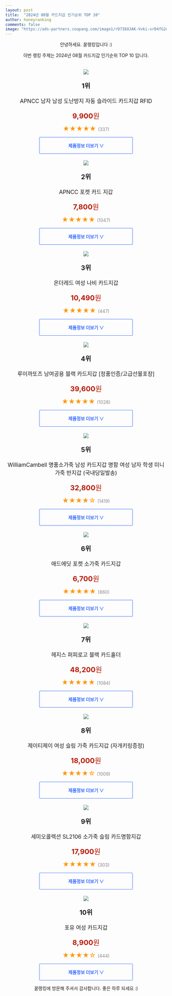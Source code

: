 ```yaml
---
layout: post
title:  "2024년 08월 카드지갑 인기순위 TOP 10"
author: honeyranking
comments: false
image: "https://ads-partners.coupang.com/image1/rD7I6OJAK-Vvki-vrD4fG2qqI1wXXm_jVIpLn_j3N4SYCS_3g58WPc_M9-jSVe3PlYKtNKG8gge2MdgPtnfg_8kBvkxff9tnKicGuJxcZTHtokb0Ws6G0BJEGMdt_eGgsXaRIYh6ha1seKVSJDz3mIJLvkMSiqzp9xbQPV6ZSRKg_1I3lwr1OY5sdqvSUWt16FowgQHM-8EV2x6KANr3Xoy5hE8DzYSBMtPQawur2DvpA7J1mtR_wGe_SpABsHCI0ycp2lhpFNpaqEte3kD8Uk0aRS2qgUlB3miGGQ1RdaUnksJR8G4Xc9kGmQ=="
---
```

<p style="text-align: center;">안녕하세요. 꿀랭킹입니다 :)</p>
<p style="text-align: center;">이번 랭킹 주제는 2024년 08월 카드지갑 인기순위 TOP 10 입니다.</p><center><img src="https://ads-partners.coupang.com/image1/rD7I6OJAK-Vvki-vrD4fG2qqI1wXXm_jVIpLn_j3N4SYCS_3g58WPc_M9-jSVe3PlYKtNKG8gge2MdgPtnfg_8kBvkxff9tnKicGuJxcZTHtokb0Ws6G0BJEGMdt_eGgsXaRIYh6ha1seKVSJDz3mIJLvkMSiqzp9xbQPV6ZSRKg_1I3lwr1OY5sdqvSUWt16FowgQHM-8EV2x6KANr3Xoy5hE8DzYSBMtPQawur2DvpA7J1mtR_wGe_SpABsHCI0ycp2lhpFNpaqEte3kD8Uk0aRS2qgUlB3miGGQ1RdaUnksJR8G4Xc9kGmQ==" style="margin-top:20px" /></center><p style="text-align: center; font-size: 20px"><b>1위</b></p><p style="text-align: center; font-size: 17px">APNCC 남자 남성 도난방지 자동 슬라이드 카드지갑 RFID</p><p style="text-align: center;"><span style="color: #b61800; font-size: 22px;"><b>9,900</b>원</span></p><p style="text-align: center;"><span style="color: #ff9600; font-size: 20px;">★★★★★ </span><span style="color: #878787;">(337)</span></p><center><a href="https://link.coupang.com/re/AFFSDP?lptag=AF3899140&subid=honeyrank&pageKey=7663640471&itemId=20423973244&vendorItemId=87542517471&traceid=V0-153-64ed2664cdbf58a9&requestid=20240801170000608208152539&token=31850B%7CGM"><div style="font-size: 14px; display: inline-block; padding: 15px 90px; color: #346aff; border-radius: 2px; border: 1px solid #346aff; cursor: pointer;"><b>제품정보 더보기 &or;</b></div></a></center><center><img src="https://ads-partners.coupang.com/image1/6EmdpuX6YjDiL0lC6ByD8tvZG9J13RPdYxyLNOed0WtPUv97bSc3zvNLd8WVPuBTVKSENcmNKgbEtZan7mRnmgGKQvyI3-uEDBeS0iBoJMcJTk69bPPwHSME5MOj1aBX5xQJHqRN_D0nrIcnQEuv4tQXq37ehMp_eFOrr5A-Q5Nn_aUOIjvken1GPKCVux65lQkmdclx2VSehT4ROmo5zd38Q_W3h_yvWCpmXx7fT6rvXRLY6gGibNKwDN4e4aicGIlCjkdrQPzfxwVwXpldBQGrxyGdlE8kJMHi6kplVi-ipcs9ZYKd6gHj" style="margin-top:20px" /></center><p style="text-align: center; font-size: 20px"><b>2위</b></p><p style="text-align: center; font-size: 17px">APNCC 포켓 카드 지갑</p><p style="text-align: center;"><span style="color: #b61800; font-size: 22px;"><b>7,800</b>원</span></p><p style="text-align: center;"><span style="color: #ff9600; font-size: 20px;">★★★★★ </span><span style="color: #878787;">(1047)</span></p><center><a href="https://link.coupang.com/re/AFFSDP?lptag=AF3899140&subid=honeyrank&pageKey=7663500905&itemId=20423145504&vendorItemId=87534418240&traceid=V0-153-4a373d8bfbb24e67&requestid=20240801170000608208152539&token=31850B%7CGM"><div style="font-size: 14px; display: inline-block; padding: 15px 90px; color: #346aff; border-radius: 2px; border: 1px solid #346aff; cursor: pointer;"><b>제품정보 더보기 &or;</b></div></a></center><center><img src="https://ads-partners.coupang.com/image1/3AxNgJOJHL5Ee5Ho3PpKW_l8xRM2RnDNOlbJgsDbXgMkVjpA0C_9I6SKbw2qdOKRSBq7g6nIBB2I8Px6h33-d0q7Gd3LXx1G5vKbRo5Pq1-cdd5u4G1mkkWxIoMDO-yzAwPawlghG1y1NJPIWxQojW37K8uOhNedEKfDoP53r3rrKe6M2qr_KUAugXL03chIisjyvaKPp3-yDVeyLLO4_ppwp3BDYvJNBqfqXBaxpebCAx4wlya1Kexgxj9U6A9k3qd65b04EF3SJZn4_pUb5tRWWgmvkuXQlQMPOq4-vtbxpXTZFEVs1kc=" style="margin-top:20px" /></center><p style="text-align: center; font-size: 20px"><b>3위</b></p><p style="text-align: center; font-size: 17px">온더레드 여성 나비 카드지갑</p><p style="text-align: center;"><span style="color: #b61800; font-size: 22px;"><b>10,490</b>원</span></p><p style="text-align: center;"><span style="color: #ff9600; font-size: 20px;">★★★★★ </span><span style="color: #878787;">(447)</span></p><center><a href="https://link.coupang.com/re/AFFSDP?lptag=AF3899140&subid=honeyrank&pageKey=7532505858&itemId=19781457229&vendorItemId=86902467106&traceid=V0-153-dde71aa78ee9e091&requestid=20240801170000608208152539&token=31850B%7CGM"><div style="font-size: 14px; display: inline-block; padding: 15px 90px; color: #346aff; border-radius: 2px; border: 1px solid #346aff; cursor: pointer;"><b>제품정보 더보기 &or;</b></div></a></center><center><img src="https://ads-partners.coupang.com/image1/wDNUnDh2BNbr7PkOwN2eW097nJ8x6VoNYlatqN5klIhGyKftgmDK1vckBLCX13QWNa3XGxlOiH_G1g1efRyQ-A-sCPnyuYvbYYIxyPC3cOA4ZHSlXOhiL9P-vG21ZF3H_1im09w9YrsOLLb89nrcyPolCIaiYqUPzUGMp9zJG7b7Bq_IpV2OahsnOzgFasd4jEPUvfOZ1ToSBxViKBOlsmBrbqq534-8aaD-sAIUWxOHkXqTH_bxovT4T4HH1Nq9Aww2zgQr9vblDaa3rTWj6Jx5BxIoWGOMZjGdAYJ1sDFd4GXTtbIB-0XgyQ==" style="margin-top:20px" /></center><p style="text-align: center; font-size: 20px"><b>4위</b></p><p style="text-align: center; font-size: 17px">루이까또즈 남여공용 블랙 카드지갑 [정품인증/고급선물포장]</p><p style="text-align: center;"><span style="color: #b61800; font-size: 22px;"><b>39,600</b>원</span></p><p style="text-align: center;"><span style="color: #ff9600; font-size: 20px;">★★★★★ </span><span style="color: #878787;">(1028)</span></p><center><a href="https://link.coupang.com/re/AFFSDP?lptag=AF3899140&subid=honeyrank&pageKey=7393492530&itemId=19120122716&vendorItemId=86239907603&traceid=V0-153-7925f5dae41c16b2&requestid=20240801170000608208152539&token=31850B%7CGM"><div style="font-size: 14px; display: inline-block; padding: 15px 90px; color: #346aff; border-radius: 2px; border: 1px solid #346aff; cursor: pointer;"><b>제품정보 더보기 &or;</b></div></a></center><center><img src="https://ads-partners.coupang.com/image1/_2iD7seKtAatprZk_6Ab_2IAUBR8sYemm-Yv76thrpjAftDV98OKx19xcIicD79CUoaWE0VbPqlUvRagUjObHWnEzAAg83FAsKQTXxlP8RhGYu1Qfcx_dDvGpWxYAPwnUYSLUWDY78V9kakU3W9CkkePoS4q4MQt6mIEJVsfL5fZSHD0oV7DSzz6NjbvUadk4QcHCRvspDEtJdSgI9oZIizPwLwP2zdM8hZbn71ZkdMJWmAsjoOZJifItzhTUrf0T2f7vGW10tG1VKaNOSp_DRDOlMZI21aX3--Q7xNp-_f4ihAJTFUya5pc6Q==" style="margin-top:20px" /></center><p style="text-align: center; font-size: 20px"><b>5위</b></p><p style="text-align: center; font-size: 17px">WilliamCambell 명품소가죽 남성 카드지갑 명함 여성  남자 학생 미니 가죽 반지갑 (국내당일발송)</p><p style="text-align: center;"><span style="color: #b61800; font-size: 22px;"><b>32,800</b>원</span></p><p style="text-align: center;"><span style="color: #ff9600; font-size: 20px;">★★★★☆ </span><span style="color: #878787;">(1419)</span></p><center><a href="https://link.coupang.com/re/AFFSDP?lptag=AF3899140&subid=honeyrank&pageKey=6765663746&itemId=15869685480&vendorItemId=90302805269&traceid=V0-153-d5c5e1c1a1411fee&requestid=20240801170000608208152539&token=31850B%7CGM"><div style="font-size: 14px; display: inline-block; padding: 15px 90px; color: #346aff; border-radius: 2px; border: 1px solid #346aff; cursor: pointer;"><b>제품정보 더보기 &or;</b></div></a></center><center><img src="https://ads-partners.coupang.com/image1/WBM7Dae5uqqcOo_RWI22v-NOcnFasADuj6VuEEEssB-QwcWPJmjXsUyZXtyvMiUTVeBdf-sRlkqI42CH_bHP_OtmgUdmKrSpWTHjKurtZksoSbwyugfZ6kN_VW4eHUTgy7Rhr9-8h0cpQdm7qevsMCrv0BiXVC7pxne5QSCKKkSJ0XvF9imvqXMe9VDs8b6ryQlXoi97ol553yZDGK5K6bj5jilzR29tqymRMrrecAYqvHjvGFzaYoQngH9Gr_1RL1Py2L-U37zc0_e4PKFsIU4wYY6Crf-nemZ5anD4ah_hEyFH6d3S2V8=" style="margin-top:20px" /></center><p style="text-align: center; font-size: 20px"><b>6위</b></p><p style="text-align: center; font-size: 17px">애드에딧 포켓 소가죽 카드지갑</p><p style="text-align: center;"><span style="color: #b61800; font-size: 22px;"><b>6,700</b>원</span></p><p style="text-align: center;"><span style="color: #ff9600; font-size: 20px;">★★★★★ </span><span style="color: #878787;">(860)</span></p><center><a href="https://link.coupang.com/re/AFFSDP?lptag=AF3899140&subid=honeyrank&pageKey=7282617057&itemId=19380098416&vendorItemId=3078949358&traceid=V0-153-35dca0f5c20947a6&requestid=20240801170000608208152539&token=31850B%7CGM"><div style="font-size: 14px; display: inline-block; padding: 15px 90px; color: #346aff; border-radius: 2px; border: 1px solid #346aff; cursor: pointer;"><b>제품정보 더보기 &or;</b></div></a></center><center><img src="https://ads-partners.coupang.com/image1/YQ-JAvTrepnEsdbPYbpIFEvm6dlg0FBsj-O0ZHIZGA6iolikfY58O9Hrk8vyVhC5Qex_oLPrdn_U959FjpAfmxoCDL9Z_gJykVD_ZhK706YD3DojB-2P2NEKLNiaVffpsZBXc0k0Dm621Bi7S2xmmRnIzTw0goMVXvv29lqb719vZB1eyHZpKSwmnf35wkjAh-CNk3BFWtFFCuaMd_qrSP7WB70xFXjFrN9rmiykX1dgaP9yvnDhf3dDF7pjVKtOhPfxaEHvsNR5JWdDB5TnTuCIv769H55aLrG_RGFgHDir_mOPb6-FoXg=" style="margin-top:20px" /></center><p style="text-align: center; font-size: 20px"><b>7위</b></p><p style="text-align: center; font-size: 17px">헤지스 퍼피로고 블랙 카드홀더</p><p style="text-align: center;"><span style="color: #b61800; font-size: 22px;"><b>48,200</b>원</span></p><p style="text-align: center;"><span style="color: #ff9600; font-size: 20px;">★★★★★ </span><span style="color: #878787;">(1084)</span></p><center><a href="https://link.coupang.com/re/AFFSDP?lptag=AF3899140&subid=honeyrank&pageKey=7673512215&itemId=20476648876&vendorItemId=87555754396&traceid=V0-153-144f3a5706aaf0c6&requestid=20240801170000608208152539&token=31850B%7CGM"><div style="font-size: 14px; display: inline-block; padding: 15px 90px; color: #346aff; border-radius: 2px; border: 1px solid #346aff; cursor: pointer;"><b>제품정보 더보기 &or;</b></div></a></center><center><img src="https://ads-partners.coupang.com/image1/RH1_KTs2ehvkwH4IRNwet6UNH_RSvPrgXj5aGrkUht80PXZR9TPX487WDT7dJ7AY2xq_Q-2gbDPIx-6ZUlKbyBU_lkYhMyWaPetRAawVuguepBeudydXlATxtu-9PG7vfL4oIBto9rJmGfj2XAZt0gexQQ7uyV0PN8D60Fp5OIXHXfubZTrWTp1yT0UysZacgXJp1hooZuSWaSVq_UOu0Bl2o143w5fcKOIMhhBzDvm54HudD2k9bWSpS_taaywTJVeuFH5bWCNlfi8srbIYQDWZNXq7xawJCtcDATJURUHxhugKwJiJ6aI=" style="margin-top:20px" /></center><p style="text-align: center; font-size: 20px"><b>8위</b></p><p style="text-align: center; font-size: 17px">제이티제이 여성 슬림 가죽 카드지갑 (자개키링증정)</p><p style="text-align: center;"><span style="color: #b61800; font-size: 22px;"><b>18,000</b>원</span></p><p style="text-align: center;"><span style="color: #ff9600; font-size: 20px;">★★★★☆ </span><span style="color: #878787;">(1009)</span></p><center><a href="https://link.coupang.com/re/AFFSDP?lptag=AF3899140&subid=honeyrank&pageKey=7461152505&itemId=19447515254&vendorItemId=86558471431&traceid=V0-153-8576154b3370696a&requestid=20240801170000608208152539&token=31850B%7CGM"><div style="font-size: 14px; display: inline-block; padding: 15px 90px; color: #346aff; border-radius: 2px; border: 1px solid #346aff; cursor: pointer;"><b>제품정보 더보기 &or;</b></div></a></center><center><img src="https://ads-partners.coupang.com/image1/ppPD1LqZbIpAmO6TphRmnmXuXazi65Ws40538vjcm2Sz9Azi41DUAqkpc3knlLuQDR48q5k76q94O-SvnZXOmyh4JBTrvENIOE5tzOrt3cmHXIOEkOrAbw-9ACUOYD_6APp1wPY_S4jSNgg9f3_N2so9ZjLqzES8IKFqhVUn8Q9hCAdB3VigSvRFv-ssH2VpE307fWj8DLqOHztni0eoke2J3k-X35rfZtcvingeHPP_Zs5RZf-yNRrdmx_r8FxHkEQ5F1oMypTWetYcuPXaPiN-O0fuhdyL7dYSCJIXp2k0NNOjIly1eu0=" style="margin-top:20px" /></center><p style="text-align: center; font-size: 20px"><b>9위</b></p><p style="text-align: center; font-size: 17px">세미오콜렉션 SL2106 소가죽 슬림 카드명함지갑</p><p style="text-align: center;"><span style="color: #b61800; font-size: 22px;"><b>17,900</b>원</span></p><p style="text-align: center;"><span style="color: #ff9600; font-size: 20px;">★★★★★ </span><span style="color: #878787;">(303)</span></p><center><a href="https://link.coupang.com/re/AFFSDP?lptag=AF3899140&subid=honeyrank&pageKey=6111275264&itemId=11519592258&vendorItemId=78794720119&traceid=V0-153-d630ad42bc48ed46&requestid=20240801170000608208152539&token=31850B%7CGM"><div style="font-size: 14px; display: inline-block; padding: 15px 90px; color: #346aff; border-radius: 2px; border: 1px solid #346aff; cursor: pointer;"><b>제품정보 더보기 &or;</b></div></a></center><center><img src="https://ads-partners.coupang.com/image1/poaHpL6KyDfTRUmPpizrBFZkNxiXBOwyqVjzh9N1hhvOYGKUylz4MNlnqkhYaT0wLo0nb81-5S2R4bXUQT7G1hW5BKPzkjgNF70_7thBeOwluORt6SQblyCSzsOiJ3Jtxbd0_22OOQD3wVror6oM0pN5JH0QcXEaX3JN16EMTukRbSxZOwMVjbdPnXoqfG0gwQmm-1pGhT0ndGu5Vl3jxW--y6iT_cbgwxBn60FQv7y1olskWxFkxIQWSBNYQDbdhIGNLjOsgX-XAw36bB87tdfH3MPO2M2ZZO3Dn1PUs2YCYgVzs73XECY=" style="margin-top:20px" /></center><p style="text-align: center; font-size: 20px"><b>10위</b></p><p style="text-align: center; font-size: 17px">포유 여성 카드지갑</p><p style="text-align: center;"><span style="color: #b61800; font-size: 22px;"><b>8,900</b>원</span></p><p style="text-align: center;"><span style="color: #ff9600; font-size: 20px;">★★★★☆ </span><span style="color: #878787;">(444)</span></p><center><a href="https://link.coupang.com/re/AFFSDP?lptag=AF3899140&subid=honeyrank&pageKey=344973418&itemId=1095638092&vendorItemId=85849612523&traceid=V0-153-8f9da31aa1358c64&requestid=20240801170000608208152539&token=31850B%7CGM"><div style="font-size: 14px; display: inline-block; padding: 15px 90px; color: #346aff; border-radius: 2px; border: 1px solid #346aff; cursor: pointer;"><b>제품정보 더보기 &or;</b></div></a></center><p style="text-align: center;">꿀랭킹에 방문해 주셔서 감사합니다. 좋은 하루 되세요 :)</p>